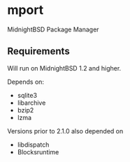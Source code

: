 # mport
MidnightBSD Package Manager

## Requirements
Will run on MidnightBSD 1.2 and higher. 

Depends on:
* sqlite3
* libarchive
* bzip2
* lzma

Versions prior to 2.1.0 also depended on
* libdispatch
* Blocksruntime

